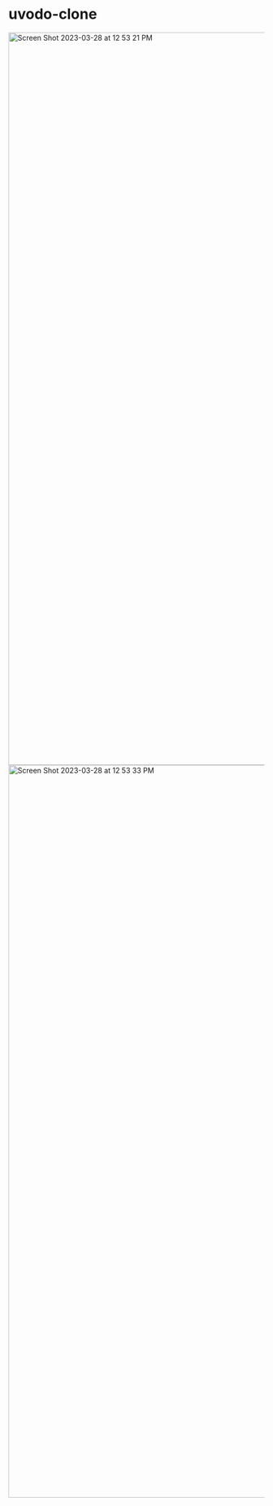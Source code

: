 # uvodo-clone

<img width="1440" alt="Screen Shot 2023-03-28 at 12 53 21 PM" src="https://user-images.githubusercontent.com/61883762/228312622-50ff6168-3700-4f5e-bd2b-d83967909cd3.png">

<img width="1440" alt="Screen Shot 2023-03-28 at 12 53 33 PM" src="https://user-images.githubusercontent.com/61883762/228312683-724e9860-5bc7-4bab-92af-68379696f115.png">
